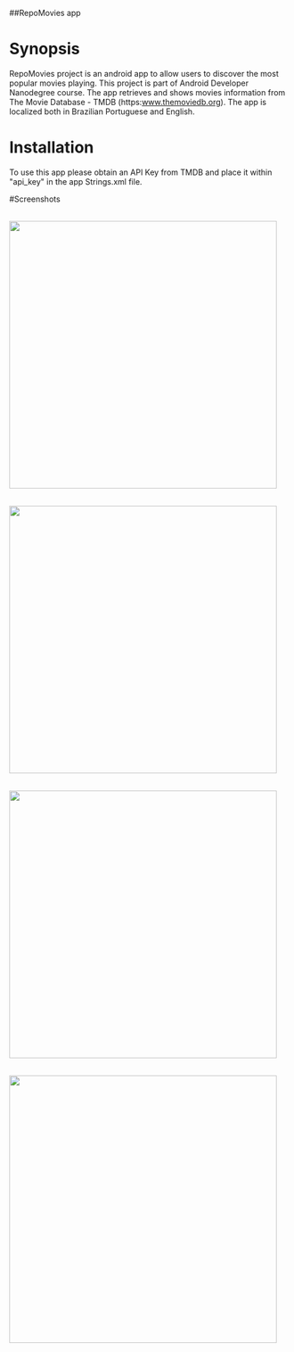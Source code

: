 ##RepoMovies app

# Synopsis

RepoMovies project is an android app to allow users to discover the most popular movies playing. This project is part of Android Developer Nanodegree course. The app retrieves and shows movies information from The Movie Database - TMDB (https:www.themoviedb.org). The app is localized both in Brazilian Portuguese and English.

# Installation

To use this app please obtain an API Key from TMDB and place it within "api_key" in the app Strings.xml file.

#Screenshots

<br><img src="/screenshots/MainScreen.png" width="480">

<br><img src="/screenshots/DetailScreen.png" width="480">

<br><img src="/screenshots/ColapsedDetailScreen.png" width="480">

<br><img src="/screenshots/PreferenceScreen.png" width="480">